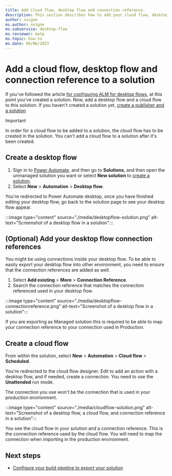 ```yaml
---
title: Add cloud flow, desktop flow and connection reference.
description: This section describes how to add your cloud flow, desktop flow and connection references to your solution.
author: nvigne
ms.author: nvigne
ms.subservice: desktop-flow
ms.reviewer: matp
ms.topic: how-to
ms.date: 09/06/2023
---
```


# Add a cloud flow, desktop flow and connection reference to a solution

If you've followed the article [for configuring ALM for desktop flows](alm-intro.md), at this point you've created a solution. Now, add a desktop flow and a cloud flow to this solution. If you haven't created a solution yet, [create a publisher and a solution](/power-platform/alm/solution-concepts-alm#solution-lifecycle)

> [!IMPORTANT]
> In order for a cloud flow to be added to a solution, the cloud flow has to be created in the solution. You can't add a cloud flow to a solution after it's been created.

## Create a desktop flow

1. Sign in to [Power Automate](https://make.powerautomate.com), and then go to **Solutions**, and then open the unmanaged solution you want or select **New solution** to [create a solution](/power-apps/maker/data-platform/create-solution).
1. Select **New** > **Automation** > **Desktop flow**.

You're redirected to Power Automate desktop, once you have finished editing your desktop flow, go back to the solution page to see your desktop flow appear.

:::image type="content" source="./media/desktopflow-solution.png" alt-text="Screenshot of a desktop flow in a solution":::

## (Optional) Add your desktop flow connection references
You might be using connections inside your desktop flow. To be able to easily export your desktop flow into other environment, you need to ensure that the connection references are added as well.

1. Select **Add existing** > **More** > **Connection Reference**.
2. Search the connection reference that matches the connection referenced used in your desktop flow.

:::image type="content" source="./media/desktopflow-connectionreference.png" alt-text="Screenshot of a desktop flow in a solution":::

If you are exporting as Managed solution this is required to be able to map your connection reference to your connection used in Production.

## Create a cloud flow

From within the solution, select **New** > **Automation** > **Cloud flow** > **Scheduled**.

You're redirected to the cloud flow designer. Edit to add an action with a desktop flow, and if needed, create a connection. You need to use the **Unattended** run mode.

The connection you use won't be the connection that is used in your production environment.

:::image type="content" source="./media/cloudflow-solution.png" alt-text="Screenshot of a desktop flow, a cloud flow, and connection reference in a solution":::

You see the cloud flow in your solution and a connection reference. This is the connection reference used by the cloud flow. You will need to map the connection when importing in the production environment.

## Next steps

- [Configure your build pipeline to export your solution](/power-platform/alm/devops-build-tool-tasks#build-pipeline-export-solution-from-development)
